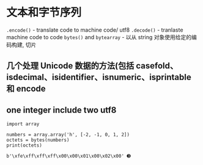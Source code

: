 # 文本和字节序列
`.encode()` - translate code to machine code/ utf8
`.decode()` - tranlaste machine code to code
`bytes()` and `bytearray` - 以从 string 对象使用给定的编码构建, 切片

## 几个处理 Unicode 数据的方法(包括 casefold、isdecimal、isidentifier、isnumeric、isprintable 和 encode


## one integer include two utf8
```
import array

numbers = array.array('h', [-2, -1, 0, 1, 2]) 
octets = bytes(numbers)
print(octets)

b'\xfe\xff\xff\xff\x00\x00\x01\x00\x02\x00' ➌
```
